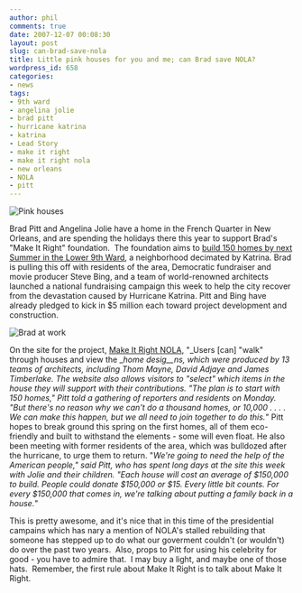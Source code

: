 ```yaml
---
author: phil
comments: true
date: 2007-12-07 00:08:30
layout: post
slug: can-brad-save-nola
title: Little pink houses for you and me; can Brad save NOLA?
wordpress_id: 658
categories:
- news
tags:
- 9th ward
- angelina jolie
- brad pitt
- hurricane katrina
- katrina
- Lead Story
- make it right
- make it right nola
- new orleans
- NOLA
- pitt
---
```


![Pink houses](http://fak3r.com/wp-content/uploads/2007/12/pitt-big1.jpg)


Brad Pitt and Angelina Jolie have a home in the French Quarter in New Orleans, and are spending the holidays there this year to support Brad's "Make It Right" foundation.  The foundation aims to [build 150 homes by next Summer in the Lower 9th Ward](http://www.latimes.com/entertainment/news/celebrity/la-et-cause5dec05,1,4239503.story?coll=la-celebrity-news), a neighborhood decimated by Katrina. Brad is pulling this off with residents of the area, Democratic fundraiser and movie producer Steve Bing, and a team of world-renowned architects launched a national fundraising campaign this week to help the city recover from the devastation caused by Hurricane Katrina. Pitt and Bing have already pledged to kick in $5 million each toward project development and construction.

![Brad at work](http://fak3r.com/wp-content/uploads/2007/12/medium_brad_pitt_2.jpg)

On the site for the project, [Make It Right NOLA](http://www.makeitrightnola.org/), "_Users [can] "walk" through houses and view the __home desig__ns, which were produced by 13 teams of architects, including Thom Mayne, David Adjaye and James Timberlake. The website also allows visitors to "select" which items in the house they will support with their contributions._ _"The plan is to start with 150 homes," Pitt told a gathering of reporters and residents on Monday. "But there's no reason why we can't do a thousand homes, or 10,000 . . . . We can make this happen, but we all need to join together to do this._" Pitt hopes to break ground this spring on the first homes, all of them eco-friendly and built to withstand the elements - some will even float. He also been meeting with former residents of the area, which was bulldozed after the hurricane, to urge them to return. "_We're going to need the help of the American people," said Pitt, who has spent long days at the site this week with Jolie and their children. "Each house will cost an average of $150,000 to build. People could donate $150,000 or $15. Every little bit counts. For every $150,000 that comes in, we're talking about putting a family back in a house._"

This is pretty awesome, and it's nice that in this time of the presidential campains which has nary a mention of NOLA's stalled rebuilding that someone has stepped up to do what our goverment couldn't (or wouldn't) do over the past two years.  Also, props to Pitt for using his celebrity for good - you have to admire that.  I may buy a light, and maybe one of those hats.  Remember, the first rule about Make It Right is to talk about Make It Right.
